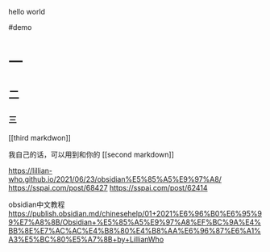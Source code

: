 hello world

#demo
# 一
## 二
### 三
[[third markdwon]]

我自己的话，可以用到和你的
[[second markdown]]

https://lillian-who.github.io/2021/06/23/obsidian%E5%85%A5%E9%97%A8/
https://sspai.com/post/68427
https://sspai.com/post/62414


obsidian中文教程
https://publish.obsidian.md/chinesehelp/01+2021%E6%96%B0%E6%95%99%E7%A8%8B/Obsidian+%E5%85%A5%E9%97%A8%EF%BC%9A%E4%BB%8E%E7%AC%AC%E4%B8%80%E4%B8%AA%E6%96%87%E6%A1%A3%E5%BC%80%E5%A7%8B+by+LillianWho